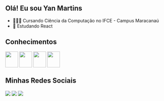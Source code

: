 ## Olá! Eu sou Yan Martins

- 👨🏼‍🎓 Cursando Ciência da Computação no IFCE - Campus Maracanaú
- 📘 Estudando React

## Conhecimentos
<div style="display: inline-block">
  <img align = "center" height = "50" width = "40" padding-right = "30" src="https://cdn.jsdelivr.net/gh/devicons/devicon@latest/icons/html5/html5-original.svg"/>
  <img align = "center" height = "50" width = "40" padding-right = "30" src="https://cdn.jsdelivr.net/gh/devicons/devicon@latest/icons/css3/css3-original.svg"/>         
  <img align = "center" height = "50" width = "40" padding-right = "30" src="https://cdn.jsdelivr.net/gh/devicons/devicon@latest/icons/javascript/javascript-plain.svg"/>   
  <img align = "center" height = "50" width = "40" padding-right = "30" src="https://cdn.jsdelivr.net/gh/devicons/devicon@latest/icons/react/react-original.svg" />
</div>

## Minhas Redes Sociais
<div>
  <a href="mailto:yanmartinss05@gmail.com" target="_blank"> <img align = "center" src = "https://img.shields.io/badge/Gmail-D14836?style=for-the-badge&logo=gmail&logoColor=white"></a>
  <a href="https://www.linkedin.com/in/yan-martins-50b460266/" target="_blank"> <img align = "center" src = "https://img.shields.io/badge/LinkedIn-0077B5?style=for-the-badge&logo=linkedin&logoColor=white"></a>
  <a href="https://www.instagram.com/_yanmartinss/" target="_blank"> <img align = "center" src = "https://img.shields.io/badge/Instagram-E4405F?style=for-the-badge&logo=instagram&logoColor=white"></a>
</div>
